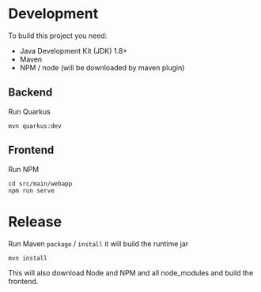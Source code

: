 # Development

To build this project you need:

* Java Development Kit (JDK) 1.8+
* Maven
* NPM / node (will be downloaded by maven plugin)

## Backend

Run Quarkus

    mvn quarkus:dev


## Frontend

Run NPM

    cd src/main/webapp
    npm run serve
    
# Release

Run Maven `package` / `install` it will build the runtime jar

    mvn install

This will also download Node and NPM and all node_modules and build the frontend.


